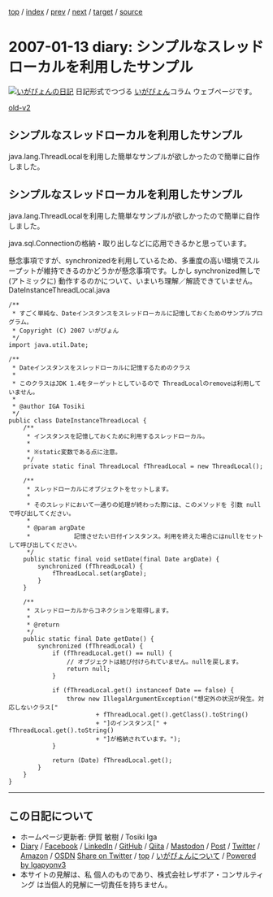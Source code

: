 [top](../index.html) 
 / [index](index.html) 
 / [prev](ig070112.html) 
 / [next](ig070115.html) 
 / [target](https://www.igapyon.jp/igapyon/diary/2007/ig070113.html) 
 / [source](https://github.com/igapyon/diary/blob/master/2007/ig070113.src.md) 

2007-01-13 diary: シンプルなスレッドローカルを利用したサンプル
=====================================================================================================
[![いがぴょんの日記](https://www.igapyon.jp/igapyon/diary/images/iga200306s.jpg "いがぴょん")](https://www.igapyon.jp/igapyon/diary/memo/memoigapyon.html) 日記形式でつづる [いがぴょん](https://www.igapyon.jp/igapyon/diary/memo/memoigapyon.html)コラム ウェブページです。

[old-v2](ig070113-orig.html)

## シンプルなスレッドローカルを利用したサンプル

java.lang.ThreadLocalを利用した簡単なサンプルが欲しかったので簡単に自作しました。


## シンプルなスレッドローカルを利用したサンプル

java.lang.ThreadLocalを利用した簡単なサンプルが欲しかったので簡単に自作しました。

java.sql.Connectionの格納・取り出しなどに応用できるかと思っています。

懸念事項ですが、synchronizedを利用しているため、多重度の高い環境でスループットが維持できるのかどうかが懸念事項です。しかし synchronized無しで (アトミックに) 動作するのかについて、いまいち理解／解読できていません。
DateInstanceThreadLocal.java

      
```
/**
 * すごく単純な、Dateインスタンスをスレッドローカルに記憶しておくためのサンプルプログラム。
 * Copyright (C) 2007 いがぴょん
 */
import java.util.Date;

/**
 * Dateインスタンスをスレッドローカルに記憶するためのクラス
 * 
 * このクラスはJDK 1.4をターゲットとしているので ThreadLocalのremoveは利用していません。
 * 
 * @author IGA Tosiki
 */
public class DateInstanceThreadLocal {
    /**
     * インスタンスを記憶しておくために利用するスレッドローカル。
     * 
     * ※static変数である点に注意。
     */
    private static final ThreadLocal fThreadLocal = new ThreadLocal();

    /**
     * スレッドローカルにオブジェクトをセットします。
     * 
     * そのスレッドにおいて一通りの処理が終わった際には、このメソッドを 引数 null で呼び出してください。
     * 
     * @param argDate
     *            記憶させたい日付インスタンス。利用を終えた場合にはnullをセットして呼び出してください。
     */
    public static final void setDate(final Date argDate) {
        synchronized (fThreadLocal) {
            fThreadLocal.set(argDate);
        }
    }

    /**
     * スレッドローカルからコネクションを取得します。
     * 
     * @return
     */
    public static final Date getDate() {
        synchronized (fThreadLocal) {
            if (fThreadLocal.get() == null) {
                // オブジェクトは結び付けられていません。nullを戻します。
                return null;
            }

            if (fThreadLocal.get() instanceof Date == false) {
                throw new IllegalArgumentException("想定外の状況が発生。対応しないクラス["
                        + fThreadLocal.get().getClass().toString()
                        + "]のインスタンス[" + fThreadLocal.get().toString()
                        + "]が格納されています。");
            }

            return (Date) fThreadLocal.get();
        }
    }
}
```


----------------------------------------------------------------------------------------------------

## この日記について

* ホームページ更新者: 伊賀 敏樹 / Tosiki Iga
* [Diary](https://www.igapyon.jp/igapyon/diary/) / [Facebook](https://www.facebook.com/igapyon) / [LinkedIn](https://www.linkedin.com/in/toshikiiga) / [GitHub](https://github.com/igapyon) / [Qiita](https://qiita.com/igapyon) / [Mastodon](https://social.vivaldi.net/@igapyon) / [Post](https://post.news/igapyon) / [Twitter](https://twitter.com/ToshikiIga) / [Amazon](https://www.amazon.co.jp/%E4%BC%8A%E8%B3%80-%E6%95%8F%E6%A8%B9/e/B004LTQWCQ) / [OSDN](https://ja.osdn.net/users/iga/)
[Share on Twitter](https://twitter.com/intent/tweet?hashtags=igapyon%2Cdiary%2C%E3%81%84%E3%81%8C%E3%81%B4%E3%82%87%E3%82%93&text=%E3%82%B7%E3%83%B3%E3%83%97%E3%83%AB%E3%81%AA%E3%82%B9%E3%83%AC%E3%83%83%E3%83%89%E3%83%AD%E3%83%BC%E3%82%AB%E3%83%AB%E3%82%92%E5%88%A9%E7%94%A8%E3%81%97%E3%81%9F%E3%82%B5%E3%83%B3%E3%83%97%E3%83%AB&url=https%3A%2F%2Fwww.igapyon.jp%2Figapyon%2Fdiary%2F2007%2Fig070113.html) / [top](../index.html) / [いがぴょんについて](https://www.igapyon.jp/igapyon/diary/memo/memoigapyon.html) / [Powered by Igapyonv3](https://github.com/igapyon/igapyonv3)
* 本サイトの見解は、私 個人のものであり、株式会社レザボア・コンサルティング は当個人的見解に一切責任を持ちません。 
